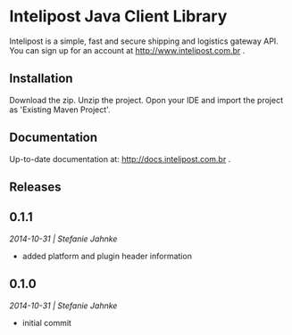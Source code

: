  Intelipost Java Client Library
===================

Intelipost is a simple, fast and secure shipping and logistics gateway API. You can sign up for an account at http://www.intelipost.com.br .

Installation
--------------------

Download the zip. 
Unzip the project. 
Opon your IDE and import the project as 'Existing Maven Project'.

Documentation
--------------------

Up-to-date documentation at: http://docs.intelipost.com.br .

Releases
--------------------

## 0.1.1
*2014-10-31 | Stefanie Jahnke*

- added platform and plugin header information

## 0.1.0
*2014-10-31 | Stefanie Jahnke*

- initial commit
